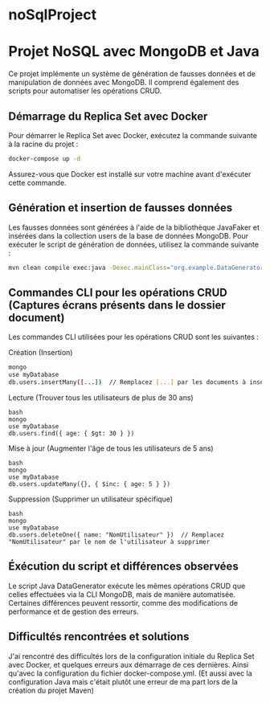 # noSqlProject
# Projet NoSQL avec MongoDB et Java

Ce projet implémente un système de génération de fausses données et de manipulation de données avec MongoDB. Il comprend également des scripts pour automatiser les opérations CRUD.

## Démarrage du Replica Set avec Docker

Pour démarrer le Replica Set avec Docker, exécutez la commande suivante à la racine du projet :

```bash
docker-compose up -d
```
Assurez-vous que Docker est installé sur votre machine avant d'exécuter cette commande.

## Génération et insertion de fausses données

Les fausses données sont générées à l'aide de la bibliothèque JavaFaker et insérées dans la collection users de la base de données MongoDB. Pour exécuter le script de génération de données, utilisez la commande suivante :

```bash
mvn clean compile exec:java -Dexec.mainClass="org.example.DataGenerator"
```
## Commandes CLI pour les opérations CRUD (Captures écrans présents dans le dossier document)

Les commandes CLI utilisées pour les opérations CRUD sont les suivantes :

Création (Insertion)
```bash
mongo
use myDatabase
db.users.insertMany([...])  // Remplacez [...] par les documents à insérer
```
Lecture (Trouver tous les utilisateurs de plus de 30 ans)

```
bash
mongo
use myDatabase
db.users.find({ age: { $gt: 30 } })
```
Mise à jour (Augmenter l'âge de tous les utilisateurs de 5 ans)
```
bash
mongo
use myDatabase
db.users.updateMany({}, { $inc: { age: 5 } })
```
Suppression (Supprimer un utilisateur spécifique)
```
bash
mongo
use myDatabase
db.users.deleteOne({ name: "NomUtilisateur" })  // Remplacez "NomUtilisateur" par le nom de l'utilisateur à supprimer
```
## Éxécution du script et différences observées

Le script Java DataGenerator exécute les mêmes opérations CRUD que celles effectuées via la CLI MongoDB, mais de manière automatisée. Certaines différences peuvent ressortir, comme des modifications de performance et de gestion des erreurs.

## Difficultés rencontrées et solutions

J'ai rencontré des difficultés lors de la configuration initiale du Replica Set avec Docker, et quelques erreurs aux démarrage de ces dernières. Ainsi qu'avec la configuration du fichier docker-compose.yml.
(Et aussi avec la configuration Java mais c'était plutôt une erreur de ma part lors de la création du projet Maven)
